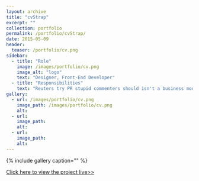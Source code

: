 ```yaml
---
layout: archive
title: "cvStrap"
excerpt: ""
collection: portfolio
permalink: /portfolio/cvStrap/
date: 2015-05-09
header:
  teaser: /portfolio/cv.png
sidebar:
  - title: "Role"
    image: /images/portfolio/cv.png
    image_alt: "logo"
    text: "Designer, Front-End Developer"
  - title: "Responsibilities"
    text: "Reuters try PR stupid commenters should isn't a business model"
gallery:
  - url: /images/portfolio/cv.png
    image_path: /images/portfolio/cv.png
    alt:
  - url:
    image_path:
    alt:
  - url:
    image_path:
    alt:
---
```


{% include gallery caption="" %}

[Click here to view the project live>>](http://carlvlewis2.wpengine.com/dmchallenge)
